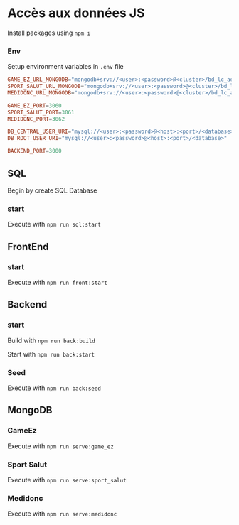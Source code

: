 # Accès aux données JS

Install packages using
`npm i`

### Env

Setup environment variables in `.env` file

```toml
GAME_EZ_URL_MONGODB="mongodb+srv://<user>:<password>@<cluster>/bd_lc_ad_game_ez?retryWrites=true&w=majority"
SPORT_SALUT_URL_MONGODB="mongodb+srv://<user>:<password>@<cluster>/bd_lc_ad_sport_salut?retryWrites=true&w=majority"
MEDIDONC_URL_MONGODB="mongodb+srv://<user>:<password>@<cluster>/bd_lc_ad_medidonc?retryWrites=true&w=majority"

GAME_EZ_PORT=3060
SPORT_SALUT_PORT=3061
MEDIDONC_PORT=3062

DB_CENTRAL_USER_URI="mysql://<user>:<password>@<host>:<port>/<database>"
DB_ROOT_USER_URI="mysql://<user>:<password>@<host>:<port>/<database>"

BACKEND_PORT=3000
```

## SQL

Begin by create SQL Database

### start

Execute with `npm run sql:start`

## FrontEnd

### start

Execute with `npm run front:start`

## Backend

### start

Build with `npm run back:build`

Start with `npm run back:start`

### Seed

Execute with `npm run back:seed`

## MongoDB

### GameEz

Execute with `npm run serve:game_ez`

### Sport Salut

Execute with `npm run serve:sport_salut`

### Medidonc

Execute with `npm run serve:medidonc`
